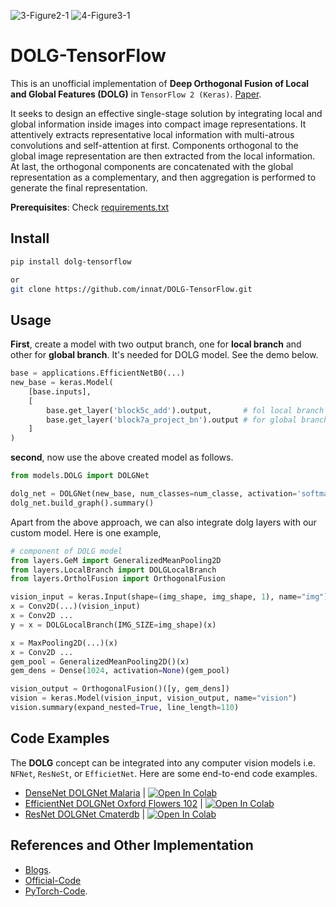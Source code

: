 
![3-Figure2-1](https://user-images.githubusercontent.com/17668390/150056333-bb5af4fa-33f4-42df-9dc7-fbebbcbef862.png) ![4-Figure3-1](https://user-images.githubusercontent.com/17668390/150056354-6f23afae-4c01-434a-b3e9-96099b61924e.png)

# DOLG-TensorFlow

This is an unofficial implementation of **Deep Orthogonal Fusion of Local and Global Features (DOLG)** in `TensorFlow 2 (Keras)`. [Paper](https://arxiv.org/pdf/2108.02927.pdf). 

It seeks to design an effective single-stage solution by integrating local and global information inside images into compact image representations. It attentively extracts representative local information with multi-atrous convolutions and self-attention at first. Components orthogonal to the global image representation are then extracted from the local information. At last, the orthogonal components are concatenated with the global representation as a complementary, and then aggregation is performed to generate the final representation.

**Prerequisites**: Check [requirements.txt](https://github.com/innat/DOLG-TensorFlow/blob/main/requirements.txt)

## Install 

```bash 
pip install dolg-tensorflow

or
git clone https://github.com/innat/DOLG-TensorFlow.git
```

## Usage

**First**, create a model with two output branch, one for **local branch** and other for **global branch**. It's needed for DOLG model. See the demo below.

```python
base = applications.EfficientNetB0(...)
new_base = keras.Model(
    [base.inputs], 
    [
        base.get_layer('block5c_add').output,       # fol local branch 
        base.get_layer('block7a_project_bn').output # for global branch 
    ]
)
```

**second**, now use the above created model as follows.

```python
from models.DOLG import DOLGNet

dolg_net = DOLGNet(new_base, num_classes=num_classe, activation='softmax')
dolg_net.build_graph().summary()
```

Apart from the above approach, we can also integrate dolg layers with our custom model. Here is one example, 

```python
# component of DOLG model
from layers.GeM import GeneralizedMeanPooling2D
from layers.LocalBranch import DOLGLocalBranch
from layers.OrtholFusion import OrthogonalFusion

vision_input = keras.Input(shape=(img_shape, img_shape, 1), name="img")
x = Conv2D(...)(vision_input)
x = Conv2D ...
y = x = DOLGLocalBranch(IMG_SIZE=img_shape)(x)

x = MaxPooling2D(...)(x)
x = Conv2D ...
gem_pool = GeneralizedMeanPooling2D()(x)
gem_dens = Dense(1024, activation=None)(gem_pool)

vision_output = OrthogonalFusion()([y, gem_dens])
vision = keras.Model(vision_input, vision_output, name="vision")
vision.summary(expand_nested=True, line_length=110)
```

## Code Examples

The **DOLG** concept can be integrated into any computer vision models i.e. `NFNet`, `ResNeSt`, or `EfficietNet`. Here are some end-to-end code examples.

- [DenseNet DOLGNet Malaria](https://github.com/innat/DOLG-TensorFlow/blob/main/Code%20Example/DenseNet%20DOLGNet%20Malaria.ipynb) | [![Open In Colab](https://colab.research.google.com/assets/colab-badge.svg)](https://colab.research.google.com/drive/1VI7qZQZX_sWZZM8eKN98gCbiY3Ju1NpY?usp=sharing)
- [EfficientNet DOLGNet Oxford Flowers 102](https://github.com/innat/DOLG-TensorFlow/blob/main/Code%20Example/EfficientNet%20DOLGNet%20Oxford%20Flowers%20102.ipynb) | [![Open In Colab](https://colab.research.google.com/assets/colab-badge.svg)](https://colab.research.google.com/drive/1WvxR6gh0SzqcYUnSNnVQRw9UiFzgFMgm?usp=sharing)
- [ResNet DOLGNet Cmaterdb](https://github.com/innat/DOLG-TensorFlow/blob/main/Code%20Example/ResNet%20DOLGNet%20Cmaterdb.ipynb) | [![Open In Colab](https://colab.research.google.com/assets/colab-badge.svg)](https://colab.research.google.com/drive/1uEV9GsEZnTyWoilVww8d_Jmn3cAcefZr?usp=sharing)


## References and Other Implementation 
- [Blogs](https://mp.weixin.qq.com/s/7B3hZUpLtTt8NcGt0c-77w).
- [Official-Code](https://github.com/feymanpriv/DOLG-paddle)
- [PyTorch-Code](https://github.com/dongkyuk/DOLG-pytorch).

